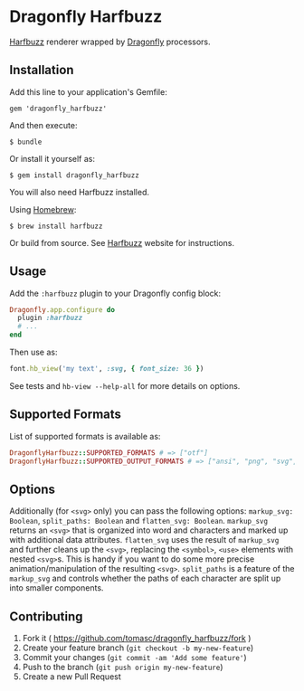 # Dragonfly Harfbuzz

[Harfbuzz](http://fontforge.github.io) renderer wrapped by [Dragonfly](http://markevans.github.io/dragonfly) processors.

## Installation

Add this line to your application's Gemfile:

    gem 'dragonfly_harfbuzz'

And then execute:

    $ bundle

Or install it yourself as:

    $ gem install dragonfly_harfbuzz

You will also need Harfbuzz installed.

Using [Homebrew](http://brew.sh):

    $ brew install harfbuzz

Or build from source. See [Harfbuzz](http://harfbuzz.org) website for instructions.

## Usage

Add the `:harfbuzz` plugin to your Dragonfly config block:

```ruby
Dragonfly.app.configure do
  plugin :harfbuzz
  # ...
end
```

Then use as:

```ruby
font.hb_view('my text', :svg, { font_size: 36 })
```

See tests and `hb-view --help-all` for more details on options.

## Supported Formats

List of supported formats is available as:

```ruby
DragonflyHarfbuzz::SUPPORTED_FORMATS # => ["otf"]
DragonflyHarfbuzz::SUPPORTED_OUTPUT_FORMATS # => ["ansi", "png", "svg", "pdf", "ps", "eps"]
```

## Options

Additionally (for `<svg>` only) you can pass the following options: `markup_svg: Boolean`, `split_paths: Boolean` and `flatten_svg: Boolean`. `markup_svg` returns an `<svg>` that is organized into word and characters and marked up with additional data attributes. `flatten_svg` uses the result of `markup_svg` and further cleans up the `<svg>`, replacing the `<symbol>`, `<use>` elements with nested `<svg>`s. This is handy if you want to do some more precise animation/manipulation of the resulting `<svg>`. `split_paths` is a feature of the `markup_svg` and controls whether the paths of each character are split up into smaller components.

## Contributing

1. Fork it ( https://github.com/tomasc/dragonfly_harfbuzz/fork )
2. Create your feature branch (`git checkout -b my-new-feature`)
3. Commit your changes (`git commit -am 'Add some feature'`)
4. Push to the branch (`git push origin my-new-feature`)
5. Create a new Pull Request
